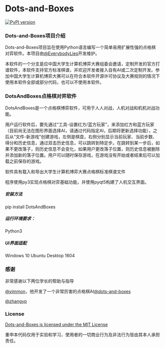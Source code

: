 # Dots-and-Boxes
[![PyPI version](https://img.shields.io/pypi/v/DotsAndBoxes.svg)](https://pypi.python.org/pypi/DotsAndBoxes)


### Dots-and-Boxes项目介绍

Dots-and-Boxes项目旨在使用Python语言编写一个简单易用扩展性强的点格棋对弈软件。本项目由[@EverybodyLies](https://github.com/Everyb0dyLies)开发维护。

本软件的一个分支是应中国大学生计算机博弈大赛组委会邀请，定制开发的官方打谱软件，本软件支持官方标准棋谱，并欢迎开发者接入自有AI或二次定制开发。参加中国大学生计算机博弈大赛可以在符合本软件开源许可协议及大赛规则的情况下使用本软件全部或部分代码，也可以不使用本软件。


### DotsAndBoxes点格棋对弈软件

DotsAndBoxes是一个点格棋博弈软件，可用于人人对战，人机对战和机机对战功能。

用户运行软件后，要先通过“工具-设置红方/蓝方玩家”，来添加红方和蓝方玩家（目前尚无法在图形界面选择AI，请通过代码指定AI，后期将更新选择功能），之后从“文件-新游戏”创建游戏，左侧是棋盘，右侧分别显示当前玩家、当前步数、得分和历史信息，通过双击历史信息，可以跳转到特定步。在跳转到某一步后，如果不更改落子，则历史信息不会变化，如果用户更改落子位置，则历史信息被删除并添加新的落子位置。用户可以随时保存游戏，在游戏没有开始或者结束后可以加载之前保存的游戏。

软件具有载入和导出大学生计算机博弈大赛点格棋标准棋谱文件

程序使用py3实现点格棋对弈基础功能，并使用pyqt5构建了人机交互界面。

##### 安装方法
pip install DotsAndBoxes

##### 运行环境要求：
Python3

##### UI界面适配
Windows 10
Ubuntu Desktop 1604


### 感谢

非常感谢以下两位学长的帮助与指导

[@yimmon](https://github.com/yimmon)，他开发了一个非常厉害的点格棋AI[@dots-and-boxes](https://github.com/yimmon/dots-and-boxes)

[@zhangyp]()


### License

[Dots-and-Boxes is licensed under the MIT License](https://github.com/Everyb0dyLies/Dots-and-Boxes/blob/master/LICENSE)

重申本代码仅用于实验和学习，使用者的一切商业行为及非法行为皆由其本人承担责任。
